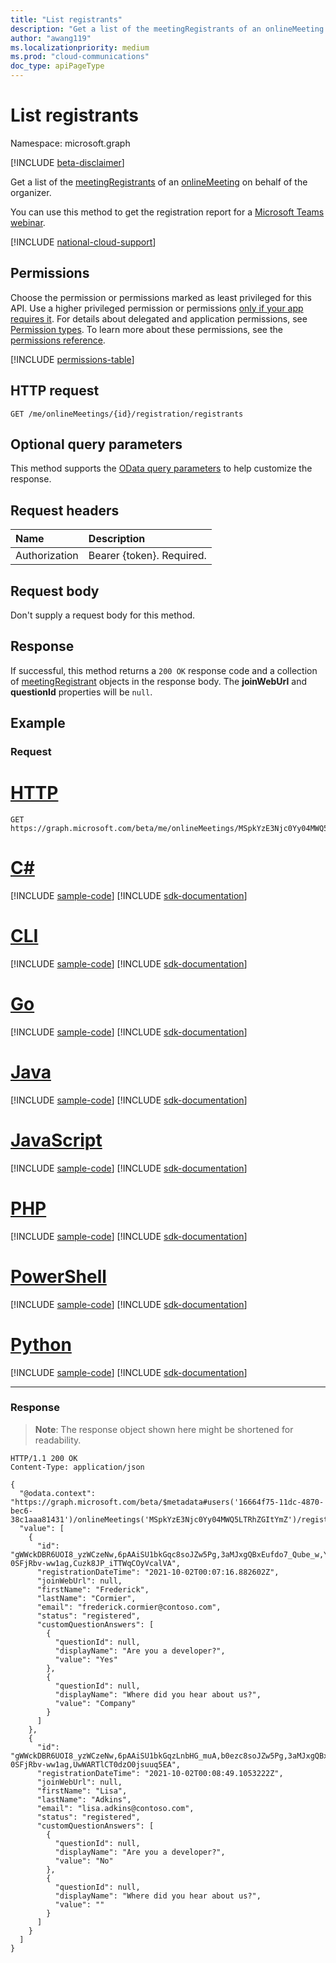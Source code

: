 ```yaml
---
title: "List registrants"
description: "Get a list of the meetingRegistrants of an onlineMeeting."
author: "awang119"
ms.localizationpriority: medium
ms.prod: "cloud-communications"
doc_type: apiPageType
---
```


# List registrants

Namespace: microsoft.graph

[!INCLUDE [beta-disclaimer](../../includes/beta-disclaimer.md)]

Get a list of the [meetingRegistrants](../resources/meetingregistrant.md) of an [onlineMeeting](../resources/onlinemeeting.md) on behalf of the organizer.

You can use this method to get the registration report for a [Microsoft Teams webinar](https://support.microsoft.com/office/get-started-with-teams-webinars-42f3f874-22dc-4289-b53f-bbc1a69013e3).

[!INCLUDE [national-cloud-support](../../includes/global-only.md)]

## Permissions

Choose the permission or permissions marked as least privileged for this API. Use a higher privileged permission or permissions [only if your app requires it](/graph/permissions-overview#best-practices-for-using-microsoft-graph-permissions). For details about delegated and application permissions, see [Permission types](/graph/permissions-overview#permission-types). To learn more about these permissions, see the [permissions reference](/graph/permissions-reference).

<!-- { "blockType": "permissions", "name": "meetingregistration_list_registrants" } -->
[!INCLUDE [permissions-table](../includes/permissions/meetingregistration-list-registrants-permissions.md)]

## HTTP request
<!-- { "blockType": "ignored" } -->
```http
GET /me/onlineMeetings/{id}/registration/registrants
```

## Optional query parameters

This method supports the [OData query parameters](/graph/query-parameters) to help customize the response.

## Request headers

| Name            | Description               |
| :-------------- | :------------------------ |
| Authorization   | Bearer {token}. Required. |

## Request body

Don't supply a request body for this method.

## Response

If successful, this method returns a `200 OK` response code and a collection of [meetingRegistrant](../resources/meetingRegistrant.md) objects in the response body. The **joinWebUrl** and **questionId** properties will be `null`.

## Example

### Request


# [HTTP](#tab/http)
<!-- {
  "blockType": "request",
  "name": "list-registratrants",
  "sampleKeys": ["MSpkYzE3Njc0Yy04MWQ5LTRhZGItYmZ"]
}-->

```msgraph-interactive
GET https://graph.microsoft.com/beta/me/onlineMeetings/MSpkYzE3Njc0Yy04MWQ5LTRhZGItYmZ/registration/registrants
```

# [C#](#tab/csharp)
[!INCLUDE [sample-code](../includes/snippets/csharp/list-registratrants-csharp-snippets.md)]
[!INCLUDE [sdk-documentation](../includes/snippets/snippets-sdk-documentation-link.md)]

# [CLI](#tab/cli)
[!INCLUDE [sample-code](../includes/snippets/cli/list-registratrants-cli-snippets.md)]
[!INCLUDE [sdk-documentation](../includes/snippets/snippets-sdk-documentation-link.md)]

# [Go](#tab/go)
[!INCLUDE [sample-code](../includes/snippets/go/list-registratrants-go-snippets.md)]
[!INCLUDE [sdk-documentation](../includes/snippets/snippets-sdk-documentation-link.md)]

# [Java](#tab/java)
[!INCLUDE [sample-code](../includes/snippets/java/list-registratrants-java-snippets.md)]
[!INCLUDE [sdk-documentation](../includes/snippets/snippets-sdk-documentation-link.md)]

# [JavaScript](#tab/javascript)
[!INCLUDE [sample-code](../includes/snippets/javascript/list-registratrants-javascript-snippets.md)]
[!INCLUDE [sdk-documentation](../includes/snippets/snippets-sdk-documentation-link.md)]

# [PHP](#tab/php)
[!INCLUDE [sample-code](../includes/snippets/php/list-registratrants-php-snippets.md)]
[!INCLUDE [sdk-documentation](../includes/snippets/snippets-sdk-documentation-link.md)]

# [PowerShell](#tab/powershell)
[!INCLUDE [sample-code](../includes/snippets/powershell/list-registratrants-powershell-snippets.md)]
[!INCLUDE [sdk-documentation](../includes/snippets/snippets-sdk-documentation-link.md)]

# [Python](#tab/python)
[!INCLUDE [sample-code](../includes/snippets/python/list-registratrants-python-snippets.md)]
[!INCLUDE [sdk-documentation](../includes/snippets/snippets-sdk-documentation-link.md)]

---

### Response

> **Note**: The response object shown here might be shortened for readability.

<!-- {
  "blockType": "response",
  "name": "list-registratrants",
  "truncated": true,
  "@odata.type": "Collection(microsoft.graph.meetingRegistrant)"
}-->

```http
HTTP/1.1 200 OK
Content-Type: application/json

{
  "@odata.context": "https://graph.microsoft.com/beta/$metadata#users('16664f75-11dc-4870-bec6-38c1aaa81431')/onlineMeetings('MSpkYzE3Njc0Yy04MWQ5LTRhZGItYmZ')/registration/registrants",
  "value": [
    {
      "id": "gWWckDBR6UOI8_yzWCzeNw,6pAAiSU1bkGqc8soJZw5Pg,3aMJxgQBxEufdo7_Qube_w,YgKy1Rtx-0SFjRbv-ww1ag,Cuzk8JP_iTTWqCOyVcalVA",
      "registrationDateTime": "2021-10-02T00:07:16.882602Z",
      "joinWebUrl": null,
      "firstName": "Frederick",
      "lastName": "Cormier",
      "email": "frederick.cormier@contoso.com",
      "status": "registered",
      "customQuestionAnswers": [
        {
          "questionId": null,
          "displayName": "Are you a developer?",
          "value": "Yes"
        },
        {
          "questionId": null,
          "displayName": "Where did you hear about us?",
          "value": "Company"
        }
      ]
    },
    {
      "id": "gWWckDBR6UOI8_yzWCzeNw,6pAAiSU1bkGqzLnbHG_muA,b0ezc8soJZw5Pg,3aMJxgQBxEufdo7_Qube_w,YgKy1Rtx-0SFjRbv-ww1ag,UwWARTlCT0dzO0jsuuq5EA",
      "registrationDateTime": "2021-10-02T00:08:49.1053222Z",
      "joinWebUrl": null,
      "firstName": "Lisa",
      "lastName": "Adkins",
      "email": "lisa.adkins@contoso.com",
      "status": "registered",
      "customQuestionAnswers": [
        {
          "questionId": null,
          "displayName": "Are you a developer?",
          "value": "No"
        },
        {
          "questionId": null,
          "displayName": "Where did you hear about us?",
          "value": ""
        }
      ]
    }
  ]
}
```
